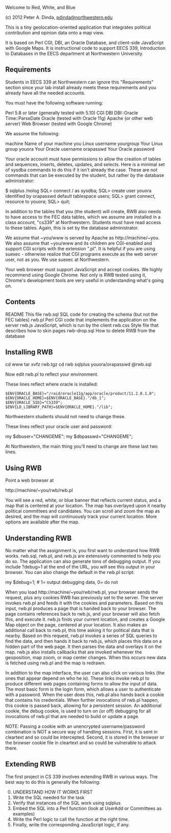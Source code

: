 Welcome to Red, White, and Blue

(c) 2012 Peter A. Dinda, pdinda@northwestern.edu

This is a tiny geolocation-oriented application that integrates
political contribution and opinion data onto a map view.   

It is based on Perl CGI, DBI, an Oracle Database, and client-side
JavaScript with Google Maps.  It is instructional code to support EECS
339, Introduction to Databases in the EECS department at Northwestern
University.

Requirements
------------

Students in EECS 339 at Northwestern can ignore this "Requirements"
section since your lab install already meets these requirements and
you already have all the needed accounts.

You must have the following software running:

   Perl 5.8 or later (generally tested with 5.10)
     CGI
     DBI
     DBI::Oracle
     Time::ParseDate
   Oracle    (tested with Oracle 11g)
   Apache    (or other web server)
   Web Browser (tested with Google Chrome)

We assume the following:
   
   machine     Name of your machine
   you         Linux username
   yourgroup   Your Linux group
   youora      Your Oracle username
   orapasswd   Your Oracle password

Your oracle account must have permissions to allow the creation of
tables and sequences, inserts, deletes, updates, and selects.  Here 
is a minimal set of sysdba commands to do this if it isn't already the
case.  These are not commands that can be executed by the 
student, but rather by the database administrator:

$ sqlplus /nolog
SQL> connect / as sysdba;
SQL> create user youora identified by orapasswd default tablespace users;
SQL> grant connect, resource to youora;
SQL> quit;

In addition to the tables that you (the student) will create, RWB also
needs to have access to the FEC data tables, which we assume are
installed in a class account, "cs339" at Northwestern.  Students must
have read access to these tables.  Again, this is set by the database
administrator.

We assume that ~you/www is served by Apache as http://machine/~you.
We also assume that ~you/www and its children are CGI-enabled and
support CGI scripts with the extension ".pl".   It is helpful if 
you are using suexec - otherwise realize that CGI programs execute as
the web server user, not as you.   We use suexec at Northwestern.

Your web browser must support JavaScript and accept cookies.  We
highly recommend using Google Chrome.  Not only is RWB tested using it,
Chrome's development tools are very useful in understanding what's 
going on.


Contents
--------

   README         This file
   rwb.sql        SQL code for creating the schema (but not the FEC tables)
   rwb.pl         Perl CGI code that implements the application on the server
   rwb.js         JavaScript, which is run by the client 
   rwb.css        Style file that describes how to skin pages
   rwb-drop.sql   How to delete RWB from the database


Installing RWB
--------------

cd www
tar xvfz rwb.tgz
cd rwb
sqlplus youora/orapasswd @rwb.sql

Now edit rwb.pl to reflect your environment.  

These lines reflect where oracle is installed:

    $ENV{ORACLE_BASE}="/raid/oracle11g/app/oracle/product/11.2.0.1.0";
    $ENV{ORACLE_HOME}=$ENV{ORACLE_BASE}."/db_1";
    $ENV{ORACLE_SID}="CS339";
    $ENV{LD_LIBRARY_PATH}=$ENV{ORACLE_HOME}."/lib";

Northwestern students should not need to change these.

These lines reflect your oracle user and password:

my $dbuser="CHANGEME";
my $dbpasswd="CHANGEME";

At Northwestern, the main thing you'll need to change are these 
last two lines.

Using RWB
---------

Point a web browser at

http://machine/~you/rwb/rwb.pl

You will see a red, white, or blue banner that reflects current status, 
and a map that is centered at your location.  The map has overlayed 
upon it nearby political committees and candidates.   You can scroll
and zoom the map as desired, and the map will continuously track your
current location.  More options are available after the map.

Understanding RWB
-----------------

No matter what the assignment is, you first want to understand how
RWB works.  rwb.sql, rwb.pl, and rwb.js are extensively commented
to help you do so.   The application can also generate tons of 
debugging output.   If you include ?debug=1 at the end of the URL, 
you will see this output in your browser.  You can also change the
default in the rwb.pl script:

my $debug=1;  # 1= output debugging data, 0= do not

When you load http://machine/~you/rwb/rwb.pl, your browser sends the
request, plus any cookies RWB has previously set to the server.  The
server invokes rwb.pl and feeds it with the cookies and parameters.
Based on this input, rwb.pl produces a page that is handed back to
your browser.  The page contains references back to rwb.js, and your
browser will also fetch this, and execute it.  rwb.js finds your
current location, and creates a Google Map object on the page,
centered at your location.  It also makes an additional call back to
rwb.pl, this time asking it for political data that is nearby.  Based
on this request, rwb.pl invokes a series of SQL queries to find the
data, and then hands it back to rwb.js, which places this data on a
hidden part of the web page.  It then parses the data and overlays it
on the map.  rwb.js also installs callbacks that are invoked whenever
the geoposition, map zoom, or map center changes.  When this occurs
new data is fetched using rwb.pl and the map is redrawn. 

In addition to the map interface, the user can also click on various
links (the ones that appear depend on who he is).  These links invoke
rwb.pl to produce different web pages containing forms to allow the
input of data.  The most basic form is the login form, which allows a
user to authenticate with a password.  When the user does this, rwb.pl
also hands back a cookie that contains his credentials.  When further
invocations of rwb.pl happen, this cookie is passed back, allowing for
a persistent session.  An additional cookie, the debug cookie, is used
to turn on (or off) debugging for all invocations of rwb.pl that are
needed to build or update a page.

NOTE: Passing a cookie with an unencrypted username/password
combination is NOT a secure way of handling sessions.  First, it is
sent in cleartext and so could be intercepted.  Second, it is stored
in the browser or the browser cookie file in cleartext and so could be
vulnerable to attack there.   


Extending RWB
-------------

The first project in CS 339 involves extending RWB in various
ways.  The best way to do this is generally the following:

0. UNDERSTAND HOW IT WORKS FIRST
1. Write the SQL needed for the task
2. Verify that instances of the SQL work using sqlplus
3. Embed the SQL into a Perl function (look at UserAdd or Committees 
   as examples)
4. Write the Perl logic to call the function at the
   right time.
5. Finally, write the corresponding JavaScript logic, if any.


